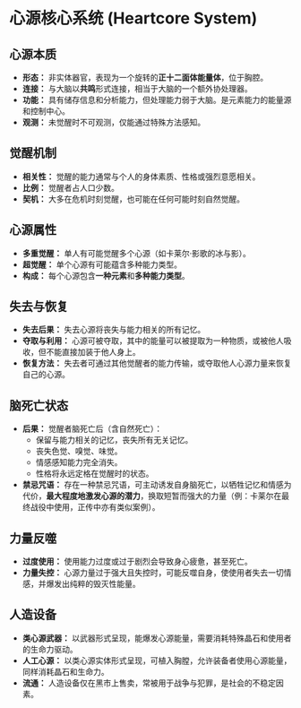 # 心源核心系统 (Heartcore System)

## 心源本质

-   **形态：** 非实体器官，表现为一个旋转的**正十二面体能量体**，位于胸腔。
-   **连接：** 与大脑以**共鸣**形式连接，相当于大脑的一个额外协处理器。
-   **功能：** 具有储存信息和分析能力，但处理能力弱于大脑。是元素能力的能量源和控制中心。
-   **观测：** 未觉醒时不可观测，仅能通过特殊方法感知。

## 觉醒机制

-   **相关性：** 觉醒的能力通常与个人的身体素质、性格或强烈意愿相关。
-   **比例：** 觉醒者占人口少数。
-   **契机：** 大多在危机时刻觉醒，也可能在任何可能时刻自然觉醒。

## 心源属性

-   **多重觉醒：** 单人有可能觉醒多个心源（如卡莱尔·影歌的冰与影）。
-   **超觉醒：** 单个心源有可能蕴含多种能力类型。
-   **构成：** 每个心源包含**一种元素**和**多种能力类型**。

## 失去与恢复

-   **失去后果：** 失去心源将丧失与能力相关的所有记忆。
-   **夺取与利用：** 心源可被夺取，其中的能量可以被提取为一种物质，或被他人吸收，但不能直接加装于他人身上。
-   **恢复方法：** 失去者可通过其他觉醒者的能力传输，或夺取他人心源力量来恢复自己的心源。

## 脑死亡状态

-   **后果：** 觉醒者脑死亡后（含自然死亡）：
    -   保留与能力相关的记忆，丧失所有无关记忆。
    -   丧失色觉、嗅觉、味觉。
    -   情感感知能力完全消失。
    -   性格将永远定格在觉醒时的状态。
-   **禁忌咒语：** 存在一种禁忌咒语，可主动诱发自身脑死亡，以牺牲记忆和情感为代价，**最大程度地激发心源的潜力**，换取短暂而强大的力量（例：卡莱尔在最终战役中使用，正传中亦有类似案例）。

## 力量反噬

-   **过度使用：** 使用能力过度或过于剧烈会导致身心疲惫，甚至死亡。
-   **力量失控：** 心源力量过于强大且失控时，可能反噬自身，使使用者失去一切情感，并爆发出纯粹的毁灭性能量。

## 人造设备

-   **类心源武器：** 以武器形式呈现，能爆发心源能量，需要消耗特殊晶石和使用者的生命力驱动。
-   **人工心源：** 以类心源实体形式呈现，可植入胸膛，允许装备者使用心源能量，同样消耗晶石和生命力。
-   **流通：** 人造设备仅在黑市上售卖，常被用于战争与犯罪，是社会的不稳定因素。